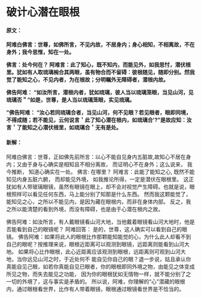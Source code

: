 # 破计心潜在眼根

#### 原文：

**阿难白佛言：世尊，如佛所言，不见内故，不居身内；身心相知，不相离故，不在身外；我今思惟，知在一处。**

**佛言：处今何在？
阿难言：此了知心，既不知内，而能见外，如我思忖，潜伏根里。犹如有人取琉璃椀合其两眼，虽有物合而不留碍：彼根随见，随即分别。然我觉了能知之心，不见内者，为在根故；分明瞩外无障碍者，潜根内故。**

**佛告阿难： “如汝所言，潜根内者，犹如琉璃，彼人当以琉璃笼眼，当见山河，见琉璃否＂“如是，世尊，是人当以琉璃笼眼，实见琉璃。**

**”佛告阿难： “汝心若同琉璃合者，当见山河，何不见眼？若见眼者，眼即同境，不得成随；若不能见，云何说言＇此了知心潜在根内，如琉璃合'?”是故应知：汝言＇了能知之心潜伏根里，如琉璃合＇无有是处。**

#### 新解：

阿难白佛言：世尊，正如佛先前所言：以心不能自见身内五脏故,故知心不居在身内；又由于身与心确实是相知且不相分离故，
而证明心不在身外；这么说来， 我今推断， 知道心确实在一处。
佛言: 在哪里？
阿难言：此能了能知之心, 既然不能知见内身五脏六腑， 而却能见外境， 如我推论所得，一定是潜伏在眼根里。
这正犹如有人带玻璃眼镜，虽然有眼镜在眼上，却不会对视觉产生障碍。也就是说，眼根照样可以看见任何东西，马上能分别了知那是什么东西。
然而我这颗能觉了，能知见之心，之所以不能见内，是因为藏在眼根内，而非在身体内部。
反之，我之所以能清楚的看到外境，而没有障碍，也是由于心潜在根内之故。

佛告阿难：如汝所言，有人戴眼镜看山河大地，当他戴着眼镜看山河大地时，他是否能看到自己的眼镜呢？
阿难回答： 是的，世尊，这人确实可以看到自己的眼镜。
佛告阿难：如果将此人的眼根比作那颗能知能觉的心，为什么此人却看不到自己的眼呢？按推理来说，眼根近距离可以观测到眼镜，远距离则能看到山河大地。 如果将心比作眼根，此心近距离应该观测到眼根，远距离则可观到山河大地，当你远见山河之时，于近处何不
能自见你自己的眼？退一步说，姑且承认你真能自见己眼，如若你真能自见已眼者，你的眼根即同外境之物，由能见之体变成所见之物，而失去能见之功能，
因为你的眼根犹如无情物一样，就不能分别了之一切的外境了，这与事实是矛盾的。 
所以说，阿难，你理解的“心”潜藏的眼根内，通过眼根看世界，比作有人带着眼镜，眼根通过眼镜看世界是不恰当的。


